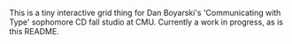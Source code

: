 This is a tiny interactive grid thing for Dan Boyarski's 'Communicating with Type' sophomore CD fall studio at CMU. Currently a work in progress, as is this README.